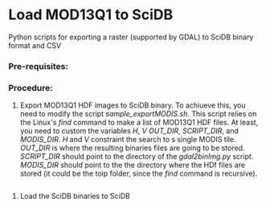 Load MOD13Q1 to SciDB
==========

Python scripts for exporting a raster (supported by GDAL) to SciDB binary format and CSV


### Pre-requisites:

### Procedure:
1. Export MOD13Q1 HDF images to SciDB binary. To achiueve this, you need to modify the script *sample_exportMODIS.sh*. This script relies on the Linux's *find* command to make a list of MOD13Q1 HDF files. At least, you need to custom the variables *H*, *V* *OUT_DIR*, *SCRIPT_DIR*, and *MODIS_DIR*. *H* and *V* constraint the search to s single MODIS tile. *OUT_DIR* is where the resulting binaries files are going to be stored. 
*SCRIPT_DIR* should point to the directory of the *gdal2binImg.py* script. *MODIS_DIR* should point to the the directory where the HDf files are stored (it could be the toip folder, since the *find* command is recursive). 

```
```

1. Load the SciDB binaries to SciDB



